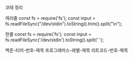 코테 정리

여러줄
const fs = require('fs');
const input = fs.readFileSync("/dev/stdin").toString().trim().split("\n");

한줄
const fs = require('fs');
const input = fs.readFileSync('/dev/stdin').toString().split(' ');

백준-티어-번호-제목
프로그래머스-레벨-제목
리트코드-번호-제목
